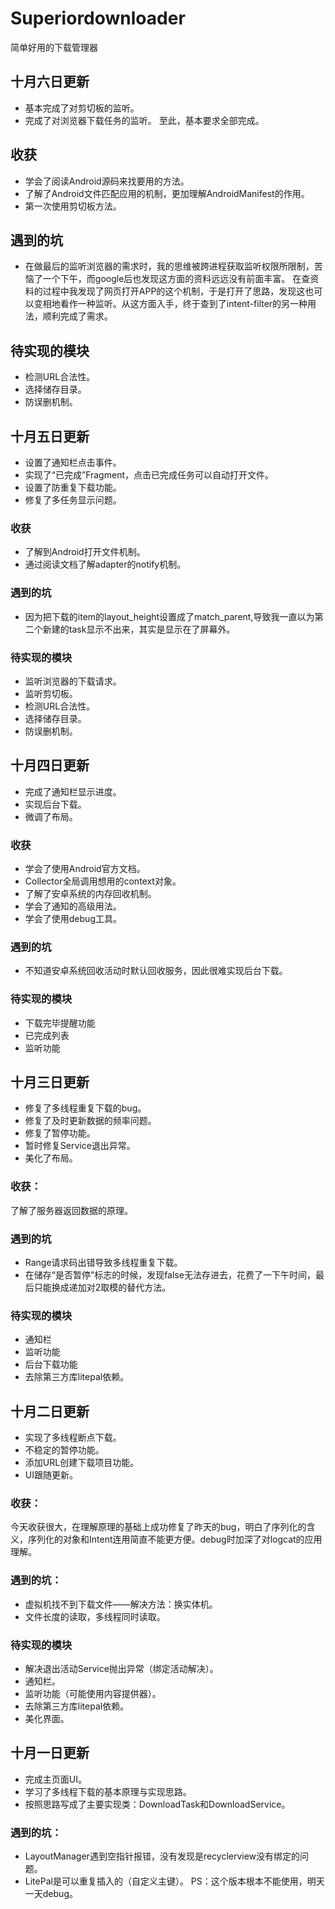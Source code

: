 # Superiordownloader
简单好用的下载管理器

## 十月六日更新
* 基本完成了对剪切板的监听。
* 完成了对浏览器下载任务的监听。
至此，基本要求全部完成。
## 收获
* 学会了阅读Android源码来找要用的方法。
* 了解了Android文件匹配应用的机制，更加理解AndroidManifest的作用。
* 第一次使用剪切板方法。
## 遇到的坑
* 在做最后的监听浏览器的需求时，我的思维被跨进程获取监听权限所限制，苦恼了一个下午，而google后也发现这方面的资料远远没有前面丰富。
在查资料的过程中我发现了网页打开APP的这个机制，于是打开了思路，发现这也可以变相地看作一种监听。从这方面入手，终于查到了intent-filter的另一种用法，顺利完成了需求。
## 待实现的模块
* 检测URL合法性。
* 选择储存目录。
* 防误删机制。

## 十月五日更新
* 设置了通知栏点击事件。
* 实现了“已完成”Fragment，点击已完成任务可以自动打开文件。
* 设置了防重复下载功能。
* 修复了多任务显示问题。
### 收获
* 了解到Android打开文件机制。
* 通过阅读文档了解adapter的notify机制。
### 遇到的坑
* 因为把下载的item的layout_height设置成了match_parent,导致我一直以为第二个新建的task显示不出来，其实是显示在了屏幕外。
### 待实现的模块
* 监听浏览器的下载请求。
* 监听剪切板。
* 检测URL合法性。
* 选择储存目录。
* 防误删机制。

## 十月四日更新
* 完成了通知栏显示进度。
* 实现后台下载。
* 微调了布局。
### 收获
* 学会了使用Android官方文档。
* Collector全局调用想用的context对象。
* 了解了安卓系统的内存回收机制。
* 学会了通知的高级用法。
* 学会了使用debug工具。
### 遇到的坑
* 不知道安卓系统回收活动时默认回收服务，因此很难实现后台下载。
### 待实现的模块
* 下载完毕提醒功能
* 已完成列表
* 监听功能

## 十月三日更新
* 修复了多线程重复下载的bug。
* 修复了及时更新数据的频率问题。
* 修复了暂停功能。
* 暂时修复Service退出异常。
* 美化了布局。
### 收获：
了解了服务器返回数据的原理。
### 遇到的坑
* Range请求码出错导致多线程重复下载。
* 在储存“是否暂停”标志的时候，发现false无法存进去，花费了一下午时间，最后只能换成递加对2取模的替代方法。
### 待实现的模块
* 通知栏
* 监听功能
* 后台下载功能
* 去除第三方库litepal依赖。

## 十月二日更新
* 实现了多线程断点下载。
* 不稳定的暂停功能。
* 添加URL创建下载项目功能。
* UI跟随更新。
### 收获：
 今天收获很大，在理解原理的基础上成功修复了昨天的bug，明白了序列化的含义，序列化的对象和Intent连用简直不能更方便。debug时加深了对logcat的应用理解。
### 遇到的坑：
* 虚拟机找不到下载文件——解决方法：换实体机。
* 文件长度的读取，多线程同时读取。
### 待实现的模块
* 解决退出活动Service抛出异常（绑定活动解决）。
* 通知栏。
* 监听功能（可能使用内容提供器）。
* 去除第三方库litepal依赖。
* 美化界面。

## 十月一日更新
* 完成主页面UI。
* 学习了多线程下载的基本原理与实现思路。
* 按照思路写成了主要实现类：DownloadTask和DownloadService。
### 遇到的坑：
* LayoutManager遇到空指针报错，没有发现是recyclerview没有绑定的问题。
* LitePal是可以重复插入的（自定义主键）。
PS：这个版本根本不能使用，明天一天debug。
